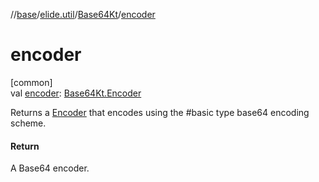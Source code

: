 //[base](../../../index.md)/[elide.util](../index.md)/[Base64Kt](index.md)/[encoder](encoder.md)

# encoder

[common]\
val [encoder](encoder.md): [Base64Kt.Encoder](-encoder/index.md)

Returns a [Encoder](-encoder/index.md) that encodes using the #basic type base64 encoding scheme.

#### Return

A Base64 encoder.
